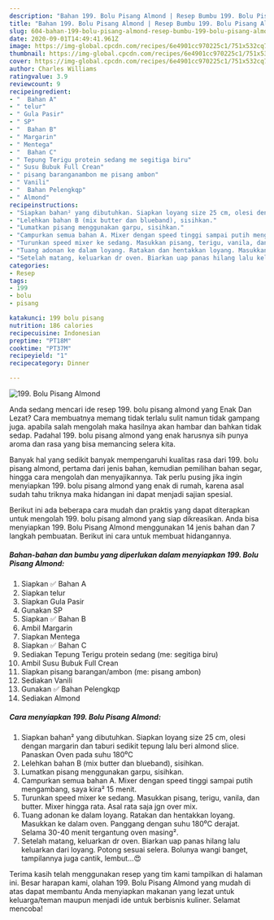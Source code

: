 ```yaml
---
description: "Bahan 199. Bolu Pisang Almond | Resep Bumbu 199. Bolu Pisang Almond Yang Bikin Ngiler"
title: "Bahan 199. Bolu Pisang Almond | Resep Bumbu 199. Bolu Pisang Almond Yang Bikin Ngiler"
slug: 604-bahan-199-bolu-pisang-almond-resep-bumbu-199-bolu-pisang-almond-yang-bikin-ngiler
date: 2020-09-01T14:49:41.961Z
image: https://img-global.cpcdn.com/recipes/6e4901cc970225c1/751x532cq70/199-bolu-pisang-almond-foto-resep-utama.jpg
thumbnail: https://img-global.cpcdn.com/recipes/6e4901cc970225c1/751x532cq70/199-bolu-pisang-almond-foto-resep-utama.jpg
cover: https://img-global.cpcdn.com/recipes/6e4901cc970225c1/751x532cq70/199-bolu-pisang-almond-foto-resep-utama.jpg
author: Charles Williams
ratingvalue: 3.9
reviewcount: 9
recipeingredient:
- "  Bahan A"
- " telur"
- " Gula Pasir"
- " SP"
- "  Bahan B"
- " Margarin"
- " Mentega"
- "  Bahan C"
- " Tepung Terigu protein sedang me segitiga biru"
- " Susu Bubuk Full Crean"
- " pisang baranganambon me pisang ambon"
- " Vanili"
- "  Bahan Pelengkqp"
- " Almond"
recipeinstructions:
- "Siapkan bahan² yang dibutuhkan. Siapkan loyang size 25 cm, olesi dengan margarin dan taburi sedikit tepung lalu beri almond slice. Panaskan Oven pada suhu 180⁰C"
- "Lelehkan bahan B (mix butter dan blueband), sisihkan."
- "Lumatkan pisang menggunakan garpu, sisihkan."
- "Campurkan semua bahan A. Mixer dengan speed tinggi sampai putih mengambang, saya kira² 15 menit."
- "Turunkan speed mixer ke sedang. Masukkan pisang, terigu, vanila, dan butter. Mixer hingga rata. Asal rata saja jgn over mix."
- "Tuang adonan ke dalam loyang. Ratakan dan hentakkan loyang. Masukkan ke dalam oven. Panggang dengan suhu 180⁰C derajat. Selama 30-40 menit tergantung oven masing²."
- "Setelah matang, keluarkan dr oven. Biarkan uap panas hilang lalu keluarkan dari loyang. Potong sesuai selera. Bolunya wangi banget, tampilannya juga cantik, lembut...😍"
categories:
- Resep
tags:
- 199
- bolu
- pisang

katakunci: 199 bolu pisang 
nutrition: 186 calories
recipecuisine: Indonesian
preptime: "PT18M"
cooktime: "PT37M"
recipeyield: "1"
recipecategory: Dinner

---
```



![199. Bolu Pisang Almond](https://img-global.cpcdn.com/recipes/6e4901cc970225c1/751x532cq70/199-bolu-pisang-almond-foto-resep-utama.jpg)

Anda sedang mencari ide resep 199. bolu pisang almond yang Enak Dan Lezat? Cara membuatnya memang tidak terlalu sulit namun tidak gampang juga. apabila salah mengolah maka hasilnya akan hambar dan bahkan tidak sedap. Padahal 199. bolu pisang almond yang enak harusnya sih punya aroma dan rasa yang bisa memancing selera kita.

Banyak hal yang sedikit banyak mempengaruhi kualitas rasa dari 199. bolu pisang almond, pertama dari jenis bahan, kemudian pemilihan bahan segar, hingga cara mengolah dan menyajikannya. Tak perlu pusing jika ingin menyiapkan 199. bolu pisang almond yang enak di rumah, karena asal sudah tahu triknya maka hidangan ini dapat menjadi sajian spesial.




Berikut ini ada beberapa cara mudah dan praktis yang dapat diterapkan untuk mengolah 199. bolu pisang almond yang siap dikreasikan. Anda bisa menyiapkan 199. Bolu Pisang Almond menggunakan 14 jenis bahan dan 7 langkah pembuatan. Berikut ini cara untuk membuat hidangannya.

<!--inarticleads1-->

##### Bahan-bahan dan bumbu yang diperlukan dalam menyiapkan 199. Bolu Pisang Almond:

1. Siapkan  ✅ Bahan A
1. Siapkan  telur
1. Siapkan  Gula Pasir
1. Gunakan  SP
1. Siapkan  ✅ Bahan B
1. Ambil  Margarin
1. Siapkan  Mentega
1. Siapkan  ✅ Bahan C
1. Sediakan  Tepung Terigu protein sedang (me: segitiga biru)
1. Ambil  Susu Bubuk Full Crean
1. Siapkan  pisang barangan/ambon (me: pisang ambon)
1. Sediakan  Vanili
1. Gunakan  ✅ Bahan Pelengkqp
1. Sediakan  Almond




<!--inarticleads2-->

##### Cara menyiapkan 199. Bolu Pisang Almond:

1. Siapkan bahan² yang dibutuhkan. Siapkan loyang size 25 cm, olesi dengan margarin dan taburi sedikit tepung lalu beri almond slice. Panaskan Oven pada suhu 180⁰C
1. Lelehkan bahan B (mix butter dan blueband), sisihkan.
1. Lumatkan pisang menggunakan garpu, sisihkan.
1. Campurkan semua bahan A. Mixer dengan speed tinggi sampai putih mengambang, saya kira² 15 menit.
1. Turunkan speed mixer ke sedang. Masukkan pisang, terigu, vanila, dan butter. Mixer hingga rata. Asal rata saja jgn over mix.
1. Tuang adonan ke dalam loyang. Ratakan dan hentakkan loyang. Masukkan ke dalam oven. Panggang dengan suhu 180⁰C derajat. Selama 30-40 menit tergantung oven masing².
1. Setelah matang, keluarkan dr oven. Biarkan uap panas hilang lalu keluarkan dari loyang. Potong sesuai selera. Bolunya wangi banget, tampilannya juga cantik, lembut...😍




Terima kasih telah menggunakan resep yang tim kami tampilkan di halaman ini. Besar harapan kami, olahan 199. Bolu Pisang Almond yang mudah di atas dapat membantu Anda menyiapkan makanan yang lezat untuk keluarga/teman maupun menjadi ide untuk berbisnis kuliner. Selamat mencoba!
